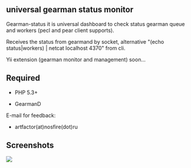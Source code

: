 universal gearman status monitor
--------------

Gearman-status it is universal dashboard to check status gearman queue and workers (pecl and pear client supports).

Receives the status from gearmand by socket, alternative "(echo status|workers) | netcat localhost 4370" from cli.

Yii extension (gearman monitor and management) soon...


Required
--------------
- PHP 5.3+  

- GearmanD

E-mail for feedback:
- artfactor(at)nosfire(dot)ru


Screenshots
--------------
![](http://files.nosfire.ru/i/8317a4260b55cd84308aa3f16ad849e1.png)

